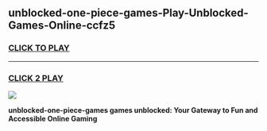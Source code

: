 
## unblocked-one-piece-games-Play-Unblocked-Games-Online-ccfz5
<h3>
<a href="https://premium76.site?title=unblocked-one-piece-games&ref=25A">CLICK TO PLAY</a></h3>
<hr>

<h3>
<a href="https://premium76.site?title=unblocked-one-piece-games&ref=25A">CLICK 2 PLAY</a>
  
</h3>

<a href="https://premium76.site?title=unblocked-one-piece-games&ref=25A"><img src="https://clearcache.store/games.png"></a>


**unblocked-one-piece-games games unblocked: Your Gateway to Fun and Accessible Online Gaming**
